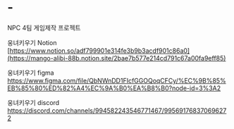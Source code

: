 # -
NPC 4팀 게임제작 프로젝트

웅녀키우기 Notion
[https://www.notion.so/adf799901e314fe3b9b3acdf901c86a0](https://mango-alibi-88b.notion.site/2bae7b577e214cd791c67a00fa9eff85)

웅녀키우기 figma
https://www.figma.com/file/QbNWnDD1FIcfGGOQoqCFCy/%EC%9B%85%EB%85%80%ED%82%A4%EC%9A%B0%EA%B8%B0?node-id=3%3A2

웅녀키우기 discord
https://discord.com/channels/994582243546771467/995691768370696272
